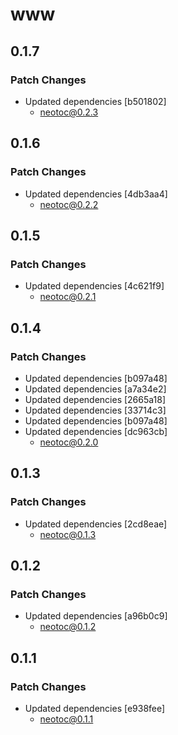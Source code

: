 # www

## 0.1.7

### Patch Changes

- Updated dependencies [b501802]
  - neotoc@0.2.3

## 0.1.6

### Patch Changes

- Updated dependencies [4db3aa4]
  - neotoc@0.2.2

## 0.1.5

### Patch Changes

- Updated dependencies [4c621f9]
  - neotoc@0.2.1

## 0.1.4

### Patch Changes

- Updated dependencies [b097a48]
- Updated dependencies [a7a34e2]
- Updated dependencies [2665a18]
- Updated dependencies [33714c3]
- Updated dependencies [b097a48]
- Updated dependencies [dc963cb]
  - neotoc@0.2.0

## 0.1.3

### Patch Changes

- Updated dependencies [2cd8eae]
  - neotoc@0.1.3

## 0.1.2

### Patch Changes

- Updated dependencies [a96b0c9]
  - neotoc@0.1.2

## 0.1.1

### Patch Changes

- Updated dependencies [e938fee]
  - neotoc@0.1.1
